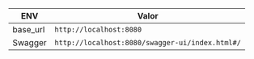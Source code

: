 |  ENV| Valor           |
|------------|--------------------|
| base_url   | `http://localhost:8080` |
| Swagger    | `http://localhost:8080/swagger-ui/index.html#/`  |

